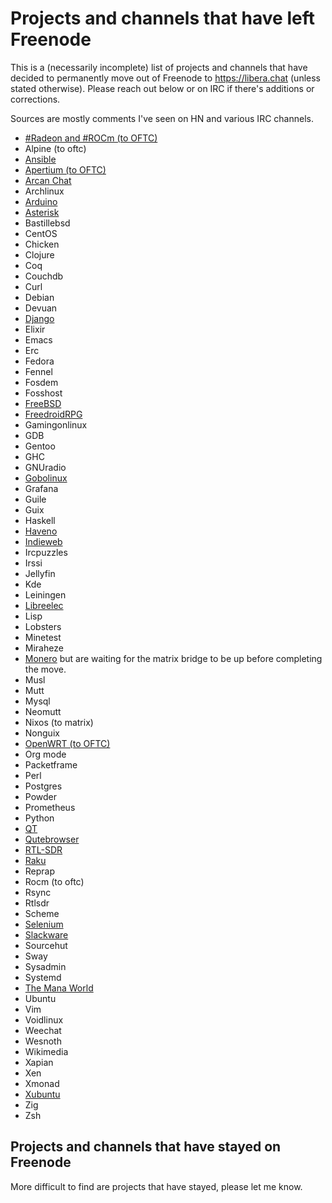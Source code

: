 # Projects and channels that have left Freenode

This is a (necessarily incomplete) list of projects and channels that have decided to permanently move out of Freenode to https://libera.chat (unless stated otherwise). Please reach out below or on IRC if there's additions or corrections.

Sources are mostly comments I've seen on HN and various IRC channels.

- [#Radeon and #ROCm (to OFTC)](https://www.reddit.com/r/Amd/comments/nljyvp/the_radeon_and_rocm_chat_rooms_for_open_source/)
- Alpine (to oftc)
- [Ansible](https://github.com/ansible/community/pull/614)
- [Apertium (to OFTC)](https://www.reddit.com/r/Apertium/comments/nm1p7k/apertium_is_now_on_oftc/)
- [Arcan Chat](https://arcan-fe.com/)
- Archlinux
- [Arduino](https://forum.arduino.cc/t/arduino-irc-channel-moved-to-libera-chat/866788)
- [Asterisk](https://www.asterisk.org/irc-channels-moved-to-libera-chat/)
- Bastillebsd
- CentOS
- Chicken
- Clojure
- Coq
- Couchdb
- Curl
- Debian
- Devuan
- [Django](https://www.djangoproject.com/weblog/2021/may/26/django-irc-channels-migration-liberachat/)
- Elixir
- Emacs
- Erc
- Fedora
- Fennel
- Fosdem
- Fosshost
- [FreeBSD](https://wiki.freebsd.org/IRC/Official-FreeBSD-IRC-channels-now-on-Libera-Chat)
- [FreedroidRPG](https://www.freedroid.org/2021/05/20/moving-to-libera-chat/)
- Gamingonlinux
- GDB
- Gentoo
- GHC
- GNUradio
- [Gobolinux](https://gobolinux.discourse.group/t/irc-channel-moves-to-libera/61)
- Grafana
- Guile
- Guix
- Haskell
- [Haveno](https://github.com/haveno-dex/haveno-meta/issues/10)
- [Indieweb](https://indieweb.org/discuss#2021_IRC_Migration)
- Ircpuzzles
- Irssi
- Jellyfin
- Kde
- Leiningen
- [Libreelec](https://libreelec.tv/2021/05/freenode-news/)
- Lisp
- Lobsters
- Minetest
- Miraheze
- [Monero](https://github.com/monero-project/meta/issues/575) but are waiting for the matrix bridge to be up before completing the move.
- Musl
- Mutt
- Mysql
- Neomutt
- Nixos (to matrix)
- Nonguix
- [OpenWRT (to OFTC)](https://openwrt.org/irc)
- Org mode
- Packetframe
- Perl
- Postgres
- Powder
- Prometheus
- Python
- [QT](https://lists.qt-project.org/pipermail/development/2021-May/041501.html)
- [Qutebrowser](https://lists.schokokeks.org/pipermail/qutebrowser-announce/2021-May/000102.html)
- [RTL-SDR](https://www.rtl-sdr.com/freenode-rtlsdr-irc-channel-moving-to-libera/)
- [Raku](https://www.tyil.nl/post/2021/05/22/raku-on-libera-chat/)
- Reprap
- Rocm (to oftc)
- Rsync
- Rtlsdr
- Scheme
- [Selenium](https://www.selenium.dev/blog/2021/moving-to-libera-chat/)
- [Slackware](http://www.slackware.com/~rworkman/slackware-irc/)
- Sourcehut
- Sway
- Sysadmin
- Systemd
- [The Mana World](https://www.themanaworld.org/news#94-news-2021-05-28)
- Ubuntu
- Vim
- Voidlinux
- Weechat
- Wesnoth
- Wikimedia
- Xapian
- Xen
- Xmonad
- [Xubuntu](https://xubuntu-devel.narkive.com/ptEHzj6U/irc-move-to-libera-chat)
- Zig
- Zsh

## Projects and channels that have stayed on Freenode

More difficult to find are projects that have stayed, please let me know.
